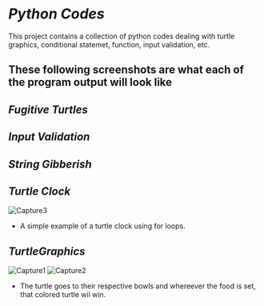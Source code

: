 # *Python Codes*
This project contains a collection of python codes dealing with turtle graphics, conditional statemet, function, input validation, etc.

## These following screenshots are what each of the program output will look like
## *Fugitive Turtles*

## *Input Validation*

## *String Gibberish*

## *Turtle Clock*
![Capture3](https://user-images.githubusercontent.com/60201371/80660802-5bc7e600-8a52-11ea-9b86-afddb97d122c.PNG)
* A simple example of a turtle clock using for loops.

## *TurtleGraphics*
![Capture1](https://user-images.githubusercontent.com/60201371/80660429-4bfbd200-8a51-11ea-8adb-82f7f9b00caf.PNG)
![Capture2](https://user-images.githubusercontent.com/60201371/80660431-4d2cff00-8a51-11ea-95e4-4b25ee31b0d7.PNG)
* The turtle goes to their respective bowls and whereever the food is set, that colored turtle wil win.
